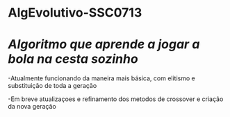 # AlgEvolutivo-SSC0713

# *Algoritmo que aprende a jogar a bola na cesta sozinho*


-Atualmente funcionando da maneira mais básica, com elitismo e substituição de toda a geração

-Em breve atualizaçoes e refinamento dos metodos de crossover e criação da nova geração
